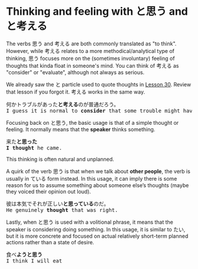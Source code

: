 # Thinking and feeling with と思う and と考える

The verbs 思う and 考える are both commonly translated as "to think". However, while 考える relates to a more methodical/analytical type of thinking, 思う focuses more on the (sometimes involuntary) feeling of thoughts that kinda float in someone's mind. You can think of 考える as "consider" or "evaluate", although not always as serious.

We already saw the と particle used to quote thoughts in [Lesson 30](../Part3/Lesson30.md). Review that lesson if you forgot it. 考える works in the same way.

<pre>
何かトラブルがあった<b>と考える</b>のが普通だろう。
I guess it is normal to <b>consider</b> that some trouble might have happened.
</pre>

Focusing back on と思う, the basic usage is that of a simple thought or feeling.  It normally means that the **speaker** thinks something.

<pre>
来た<b>と思った</b> 
<b>I thought</b> he came.
</pre>

This thinking is often natural and unplanned. 

A quirk of the verb 思う is that when we talk about **other people**, the verb is usually in ている form instead. In this usage, it can imply there is some reason for us to assume something about someone else’s thoughts (maybe they voiced their opinion out loud).

<pre>
彼は本気でそれが正しい<b>と思っている</b>のだ。
He genuinely <b>thought</b> that was right.
</pre>

Lastly, when と思う is used with a volitional phrase, it means that the speaker is considering doing something.
In this usage, it is similar to たい, but it is more concrete and focused on actual relatively short-term planned actions rather than a state of desire.

<pre>
食べ<b>ようと思う</b>
I think I will eat
</pre>
